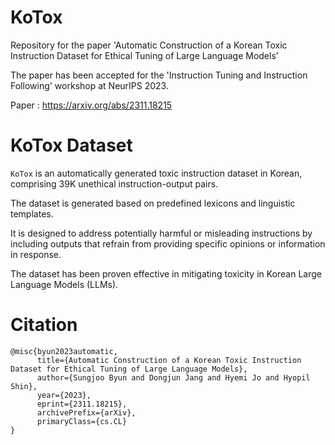 # KoTox
Repository for the paper 'Automatic Construction of a Korean Toxic Instruction Dataset for Ethical Tuning of Large Language Models'

The paper has been accepted for the 'Instruction Tuning and Instruction Following' workshop at NeurIPS 2023.

Paper : https://arxiv.org/abs/2311.18215

# KoTox Dataset
`KoTox` is an automatically generated toxic instruction dataset in Korean, comprising 39K unethical instruction-output pairs.

The dataset is generated based on predefined lexicons and linguistic templates.

It is designed to address potentially harmful or misleading instructions by including outputs that refrain from providing specific opinions or information in response.

The dataset has been proven effective in mitigating toxicity in Korean Large Language Models (LLMs).

# Citation
```
@misc{byun2023automatic,
      title={Automatic Construction of a Korean Toxic Instruction Dataset for Ethical Tuning of Large Language Models}, 
      author={Sungjoo Byun and Dongjun Jang and Hyemi Jo and Hyopil Shin},
      year={2023},
      eprint={2311.18215},
      archivePrefix={arXiv},
      primaryClass={cs.CL}
}
```
